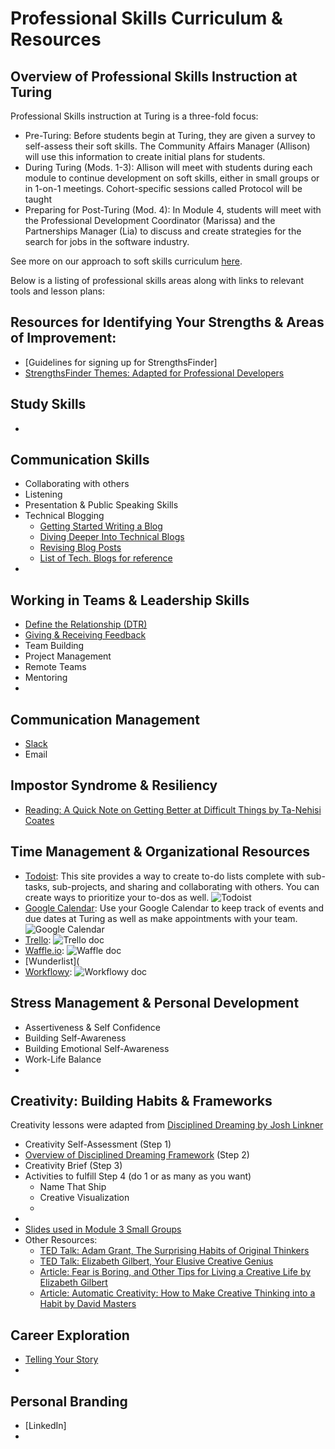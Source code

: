 # Professional Skills Curriculum & Resources

## Overview of Professional Skills Instruction at Turing
Professional Skills instruction at Turing is a three-fold focus:
  * Pre-Turing: Before students begin at Turing, they are given a survey to self-assess their soft skills. The Community Affairs Manager (Allison) will use this information to create initial plans for students. 
  * During Turing (Mods. 1-3): Allison will meet with students during each module to continue development on soft skills, either in small groups or in 1-on-1 meetings. Cohort-specific sessions called Protocol will be taught 
  * Preparing for Post-Turing (Mod. 4): In Module 4, students will meet with the Professional Development Coordinator (Marissa) and the Partnerships Manager (Lia) to discuss and create strategies for the search for jobs in the software industry. 
  
See more on our approach to soft skills curriculum [here](https://docs.google.com/document/d/13Ojfj3YpqNYIHHI3tvhOvjZE3mvTd91F5IK0-fL1rEM/edit?usp=sharing). 

Below is a listing of professional skills areas along with links to relevant tools and lesson plans:

## Resources for Identifying Your Strengths & Areas of Improvement:
* [Guidelines for signing up for StrengthsFinder]
* [StrengthsFinder Themes: Adapted for Professional Developers](https://docs.google.com/document/d/1D4AE3y8yVXx5PI7wtPcbdTEz-IbXl6CJm_EZAwkTHew/edit?usp=sharing)

## Study Skills
* 

## Communication Skills
* Collaborating with others
* Listening
* Presentation & Public Speaking Skills
* Technical Blogging
     * [Getting Started Writing a Blog](https://docs.google.com/document/d/1Eeg1rbk_AIIztpzNI62PZSbN1KjUJZYGrwzHwSHX69o/edit?usp=sharing)
     * [Diving Deeper Into Technical Blogs]()
     * [Revising Blog Posts]()
     * [List of Tech. Blogs for reference](https://docs.google.com/a/casimircreative.com/document/d/14Z2CsY71j6py5eTA8LZWTmQ7Jb3LY0G8_IKbTo8ikoU/edit?usp=sharing)
*  

## Working in Teams & Leadership Skills
* [Define the Relationship (DTR)](https://docs.google.com/document/d/1zMtgWhODQuP3KBNhrg6PtmPUkw0DIskqgggeyEzYZi4/edit?usp=sharing)
* [Giving & Receiving Feedback](https://docs.google.com/document/d/1xwAHzPKWEMwKMJmvb9HSu3Nku4SFTFtyxIV5TU3NOjw/edit?usp=sharing)
* Team Building
* Project Management
* Remote Teams
* Mentoring
* 

## Communication Management
* [Slack](https://docs.google.com/document/d/1OChnYx0ViErOKgNzE6C0hDD9tC9xX683f_dlM_4WYkA/edit?usp=sharing)
* Email

## Impostor Syndrome & Resiliency
* [Reading: A Quick Note on Getting Better at Difficult Things by Ta-Nehisi Coates](http://www.theatlantic.com/education/archive/2015/03/a-quick-note-on-getting-better-at-difficult-things/387133/)

## Time Management & Organizational Resources
* [Todoist](https://todoist.com): This site provides a way to create to-do lists complete with sub-tasks, sub-projects, and sharing and collaborating with others. You can create ways to prioritize your to-dos as well.
![Todoist](images/Todoist.png)
* [Google Calendar](https://calendar.google.com/calendar/): Use your Google Calendar to keep track of events and due dates at Turing as well as make appointments with your team. 
![Google Calendar](images/GoogleCalendar.png)
* [Trello](trello.com): 
![Trello doc](images/Trello.png)
* [Waffle.io](waffle.io): 
![Waffle doc](images/Waffle.io.png)
* [Wunderlist](
* [Workflowy](https://workflowy.com): 
![Workflowy doc](images/Workflowy.png)

## Stress Management & Personal Development
* Assertiveness & Self Confidence
* Building Self-Awareness
* Building Emotional Self-Awareness
* Work-Life Balance
* 

## Creativity: Building Habits & Frameworks
Creativity lessons were adapted from [Disciplined Dreaming by Josh Linkner](https://www.amazon.com/Disciplined-Dreaming-Proven-Breakthrough-Creativity/dp/1611203074)
* Creativity Self-Assessment (Step 1)
* [Overview of Disciplined Dreaming Framework](file:///Users/allisonreusinger/Downloads/161005-5-steps-disciplined-dreaming-slideshare-final-151106144051-lva1-app6892%20(1).pdf) (Step 2)
* Creativity Brief (Step 3)
* Activities to fulfill Step 4 (do 1 or as many as you want)
     * Name That Ship
     * Creative Visualization
     * 
* 
* [Slides used in Module 3 Small Groups](https://docs.google.com/presentation/d/10Fodv-7-0CGm0HMUdKvDvlHsZ1yJSdV-VOqdavfRzVw/edit?usp=sharing)
* Other Resources:
     * [TED Talk: Adam Grant, The Surprising Habits of Original Thinkers](https://www.ted.com/talks/adam_grant_the_surprising_habits_of_original_thinkers)
     * [TED Talk: Elizabeth Gilbert, Your Elusive Creative Genius](https://www.ted.com/talks/elizabeth_gilbert_on_genius)
     * [Article: Fear is Boring, and Other Tips for Living a Creative Life by Elizabeth Gilbert](http://ideas.ted.com/fear-is-boring-and-other-tips-for-living-a-creative-life/)
     * [Article: Automatic Creativity: How to Make Creative Thinking into a Habit by David Masters](http://business.tutsplus.com/tutorials/automatic-creativity-how-to-make-creative-thinking-into-a-habit--cms-22181)

## Career Exploration
* [Telling Your Story](https://docs.google.com/document/d/1ux3j3Cp6PZq1EzFH9jy8PbQiXn3N32W7EMAyqRVkVu4/edit?usp=sharing)
* 

## Personal Branding
* [LinkedIn]
* 
